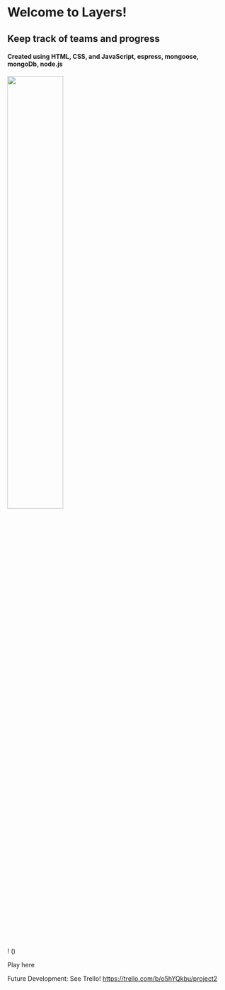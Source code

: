  # Welcome to Layers!

## Keep track of teams and progress

#### Created using HTML, CSS, and JavaScript, espress, mongoose, mongoDb, node.js

<p align-content="center">
    <img src="/images/ss1.png" width="50%" height="50%">
</p>
! ()


Play here 



Future Development:
See Trello!
https://trello.com/b/o5hYQkbu/project2


